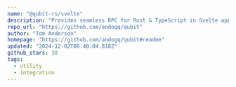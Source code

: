 ```yaml
---
name: "@qubit-rs/svelte"
description: "Provides seamless RPC for Rust & TypeScript in Svelte applications."
repo_url: "https://github.com/andogq/qubit"
author: "Tom Anderson"
homepage: "https://github.com/andogq/qubit#readme"
updated: "2024-12-02T08:48:04.818Z"
github_stars: 30
tags: 
  - utility
  - integration
---
```


